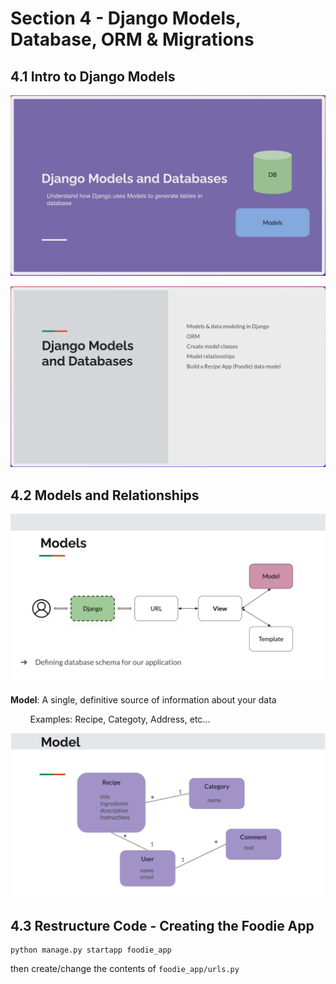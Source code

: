 # Section 4 - Django Models, Database, ORM & Migrations

## 

## 4.1 Intro to Django Models

![intro-Models](assets/4.1-1-Intro-to-Models.png)

![intro-Models](assets/4.1-2-Intro-to-Models.png)



## 4.2 Models and Relationships

![](assets/4.2-1-Model.png)

**Model**: A single, definitive source of information about your data

        Examples: Recipe, Categoty, Address, etc...

![](assets/4.2-2-Model-Relationships.png)



## 4.3 Restructure Code - Creating the Foodie App

```shell
python manage.py startapp foodie_app
```

then create/change the contents of `foodie_app/urls.py`
